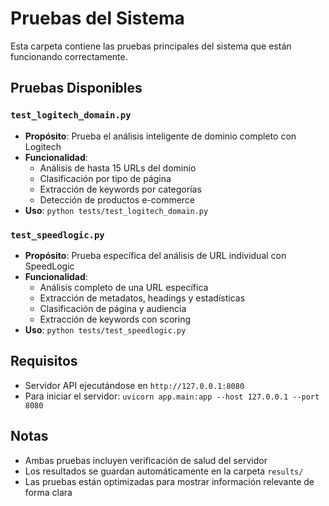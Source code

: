 # Pruebas del Sistema

Esta carpeta contiene las pruebas principales del sistema que están funcionando correctamente.

## Pruebas Disponibles

### `test_logitech_domain.py`
- **Propósito**: Prueba el análisis inteligente de dominio completo con Logitech
- **Funcionalidad**: 
  - Análisis de hasta 15 URLs del dominio
  - Clasificación por tipo de página
  - Extracción de keywords por categorías
  - Detección de productos e-commerce
- **Uso**: `python tests/test_logitech_domain.py`

### `test_speedlogic.py`
- **Propósito**: Prueba específica del análisis de URL individual con SpeedLogic
- **Funcionalidad**:
  - Análisis completo de una URL específica
  - Extracción de metadatos, headings y estadísticas
  - Clasificación de página y audiencia
  - Extracción de keywords con scoring
- **Uso**: `python tests/test_speedlogic.py`

## Requisitos

- Servidor API ejecutándose en `http://127.0.0.1:8080`
- Para iniciar el servidor: `uvicorn app.main:app --host 127.0.0.1 --port 8080`

## Notas

- Ambas pruebas incluyen verificación de salud del servidor
- Los resultados se guardan automáticamente en la carpeta `results/`
- Las pruebas están optimizadas para mostrar información relevante de forma clara

